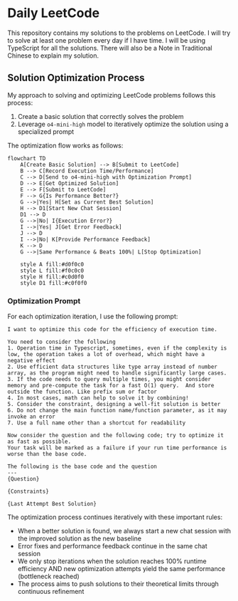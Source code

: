 # Daily LeetCode

This repository contains my solutions to the problems on LeetCode. 
I will try to solve at least one problem every day if I have time. 
I will be using TypeScript for all the solutions.
There will also be a Note in Traditional Chinese to explain my solution.

## Solution Optimization Process

My approach to solving and optimizing LeetCode problems follows this process:

1. Create a basic solution that correctly solves the problem
2. Leverage `o4-mini-high` model to iteratively optimize the solution using a specialized prompt

The optimization flow works as follows:

```mermaid
flowchart TD
    A[Create Basic Solution] --> B[Submit to LeetCode]
    B --> C[Record Execution Time/Performance]
    C --> D[Send to o4-mini-high with Optimization Prompt]
    D --> E[Get Optimized Solution]
    E --> F[Submit to LeetCode]
    F --> G{Is Performance Better?}
    G -->|Yes| H[Set as Current Best Solution]
    H --> D1[Start New Chat Session]
    D1 --> D
    G -->|No| I{Execution Error?}
    I -->|Yes| J[Get Error Feedback]
    J --> D
    I -->|No| K[Provide Performance Feedback]
    K --> D
    G -->|Same Performance & Beats 100%| L[Stop Optimization]
    
    style A fill:#d0f0c0
    style L fill:#f0c0c0
    style H fill:#c0d0f0
    style D1 fill:#c0f0f0
```

### Optimization Prompt

For each optimization iteration, I use the following prompt:

```
I want to optimize this code for the efficiency of execution time. 

You need to consider the following
1. Operation time in Typescript, sometimes, even if the complexity is low, the operation takes a lot of overhead, which might have a negative effect
2. Use efficient data structures like type array instead of number array, as the program might need to handle significantly large cases.
3. If the code needs to query multiple times, you might consider memory and pre-compute the task for a fast O(1) query.  And store outside the function. Like prefix sum or factor
4. In most cases, math can help to solve it by combining!
5. Consider the constraint, designing a well-fit solution is better
6. Do not change the main function name/function parameter, as it may invoke an error
7. Use a full name other than a shortcut for readability 

Now consider the question and the following code; try to optimize it as fast as possible.
Your task will be marked as a failure if your run time performance is worse than the base code.

The following is the base code and the question
---
{Question}

{Constraints}

{Last Attempt Best Solution}
```

The optimization process continues iteratively with these important rules:

- When a better solution is found, we always start a new chat session with the improved solution as the new baseline
- Error fixes and performance feedback continue in the same chat session
- We only stop iterations when the solution reaches 100% runtime efficiency AND new optimization attempts yield the same performance (bottleneck reached)
- The process aims to push solutions to their theoretical limits through continuous refinement
